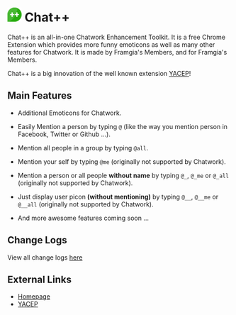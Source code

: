 ![chatpp](./src/icon32.png) Chat++
=================

Chat++ is an all-in-one Chatwork Enhancement Toolkit.
It is a free Chrome Extension which provides more funny emoticons as well as many other features for Chatwork. 
It is made by Framgia's Members, and for Framgia's Members.

Chat++ is a big innovation of the well known extension [YACEP](http://yacep.thangtd.com/)!


Main Features
--------------

* Additional Emoticons for Chatwork.

* Easily Mention a person by typing `@` (like the way you mention person in Facebook, Twitter or Github ...).

* Mention all people in a group by typing `@all`.

* Mention your self by typing `@me` (originally not supported by Chatwork).

* Mention a person or all people __without name__ by typing `@_`, `@_me` or `@_all` (originally not supported by Chatwork).

* Just display user picon __(without mentioning)__ by typing `@__`, `@__me` or `@__all` (originally not supported by Chatwork).

* And more awesome features coming soon ...


Change Logs
--------------
View all change logs [here](./changelogs.md)

External Links
--------------

* [Homepage](http://chatpp.thangtd.com)
* [YACEP](http://yacep.thangtd.com)


